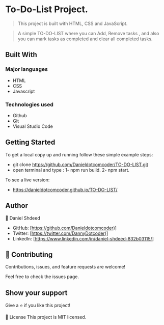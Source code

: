 # To-Do-List Project.

> This project is built with HTML, CSS and JavaScript.

> A simple TO-DO-LIST where you can Add, Remove tasks , and also you can mark tasks as completed and clear all completed tasks.

## Built With
### Major languages
- HTML
- CSS
- Javascript

### Technologies used
- Github
- Git
- Visual Studio Code


## Getting Started
To get a local copy up and running follow these simple example steps:
* git clone  https://github.com/Danieldotcomcoder/TO-DO-LIST.git
* open terminal and type : 1-  npm run build.
                           2-  npm start. 

To see a live version:
* https://danieldotcomcoder.github.io/TO-DO-LIST/
## Author
👤 Daniel Shdeed

- GitHub: [https://github.com/Danieldotcomcoder)]
- Twitter: [https://twitter.com/DannyDotcoder)]
- LinkedIn: [https://www.linkedin.com/in/daniel-shdeed-832b03115/]

## 🤝 Contributing
Contributions, issues, and feature requests are welcome!

Feel free to check the issues page.


## Show your support
Give a ⭐️ if you like this project!

📝 License
This project is MIT licensed.
